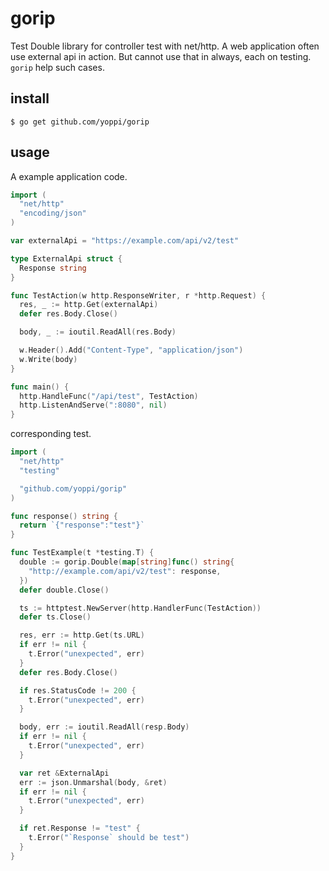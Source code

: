 # gorip

Test Double library for controller test with net/http.
A web application often use external api in action.
But cannot use that in always, each on testing.
`gorip` help such cases.

## install

```
$ go get github.com/yoppi/gorip
```

## usage

A example application code.

```go
import (
  "net/http"
  "encoding/json"
)

var externalApi = "https://example.com/api/v2/test"

type ExternalApi struct {
  Response string
}

func TestAction(w http.ResponseWriter, r *http.Request) {
  res, _ := http.Get(externalApi)
  defer res.Body.Close()

  body, _ := ioutil.ReadAll(res.Body)

  w.Header().Add("Content-Type", "application/json")
  w.Write(body)
}

func main() {
  http.HandleFunc("/api/test", TestAction)
  http.ListenAndServe(":8080", nil)
}
```

corresponding test.

```go
import (
  "net/http"
  "testing"

  "github.com/yoppi/gorip"
)

func response() string {
  return `{"response":"test"}`
}

func TestExample(t *testing.T) {
  double := gorip.Double(map[string]func() string{
    "http://example.com/api/v2/test": response,
  })
  defer double.Close()

  ts := httptest.NewServer(http.HandlerFunc(TestAction))
  defer ts.Close()

  res, err := http.Get(ts.URL)
  if err != nil {
    t.Error("unexpected", err)
  }
  defer res.Body.Close()

  if res.StatusCode != 200 {
    t.Error("unexpected", err)
  }

  body, err := ioutil.ReadAll(resp.Body)
  if err != nil {
    t.Error("unexpected", err)
  }

  var ret &ExternalApi
  err := json.Unmarshal(body, &ret)
  if err != nil {
    t.Error("unexpected", err)
  }

  if ret.Response != "test" {
    t.Error("`Response` should be test")
  }
}
```
